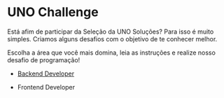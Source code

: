 # UNO Challenge

Está afim de participar da Seleção da UNO Soluções? Para isso é muito simples. Criamos alguns desafios com o objetivo de te conhecer melhor.

Escolha a área que você mais domina, leia as instruções e realize nosso desafio de programação!

* [Backend Developer](https://github.com/uno-solucoes/backend-developer)

* Frontend Developer